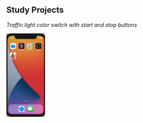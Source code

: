 ## Study Projects

*Traffic light color switch with start and stop buttons*

<img src="Traffic_Light/Assets.xcassets/TrafficLight.gif" width=20% height=20%>

